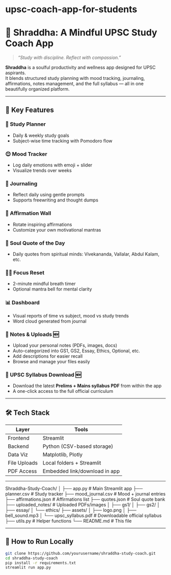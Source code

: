 # upsc-coach-app-for-students
# 🌸 Shraddha: A Mindful UPSC Study Coach App

> *“Study with discipline. Reflect with compassion.”*

**Shraddha** is a soulful productivity and wellness app designed for UPSC aspirants.  
It blends structured study planning with mood tracking, journaling, affirmations, notes management, and the full syllabus — all in one beautifully organized platform.

---

## 🌟 Key Features

### 📆 Study Planner
- Daily & weekly study goals
- Subject-wise time tracking with Pomodoro flow

### 😊 Mood Tracker
- Log daily emotions with emoji + slider
- Visualize trends over weeks

### 📖 Journaling
- Reflect daily using gentle prompts
- Supports freewriting and thought dumps

### 💬 Affirmation Wall
- Rotate inspiring affirmations
- Customize your own motivational mantras

### 🌱 Soul Quote of the Day
- Daily quotes from spiritual minds: Vivekananda, Vallalar, Abdul Kalam, etc.

### 🧘‍♀️ Focus Reset
- 2-minute mindful breath timer
- Optional mantra bell for mental clarity

### 📊 Dashboard
- Visual reports of time vs subject, mood vs study trends
- Word cloud generated from journal

### 📂 Notes & Uploads 🆕
- Upload your personal notes (PDFs, images, docs)
- Auto-categorized into GS1, GS2, Essay, Ethics, Optional, etc.
- Add descriptions for easier recall
- Browse and manage your files easily

### 📜 UPSC Syllabus Download 🆕
- Download the latest **Prelims + Mains syllabus PDF** from within the app
- A one-click access to the full official curriculum

---

## 🛠 Tech Stack

| Layer         | Tools              |
|---------------|--------------------|
| Frontend      | Streamlit          |
| Backend       | Python (CSV-based storage) |
| Data Viz      | Matplotlib, Plotly |
| File Uploads  | Local folders + Streamlit |
| PDF Access    | Embedded link/download in app |

---
Shraddha-Study-Coach/
│
├── app.py # Main Streamlit app
├── planner.csv # Study tracker
├── mood_journal.csv # Mood + journal entries
├── affirmations.json # Affirmations list
├── quotes.json # Soul quote bank
├── uploaded_notes/ # Uploaded PDFs/images
│ ├── gs1/
│ ├── gs2/
│ ├── essay/
│ └── ethics/
├── assets/
│ ├── logo.png
│ ├── bell_sound.mp3
│ └── upsc_syllabus.pdf # Downloadable official syllabus
├── utils.py # Helper functions
└── README.md # This file


---

## 🚀 How to Run Locally

```bash
git clone https://github.com/yourusername/shraddha-study-coach.git
cd shraddha-study-coach
pip install -r requirements.txt
streamlit run app.py

